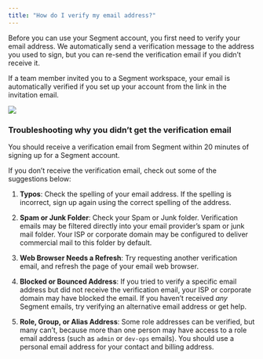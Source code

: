 ```yaml
---
title: "How do I verify my email address?"
---
```


Before you can use your Segment account, you first need to verify your email address. We automatically send a verification message to the address you used to sign, but you can re-send the verification email if you didn’t receive it.

If a team member invited you to a Segment workspace, your email is automatically verified if you set up your account from the link in the invitation email.

![](../../images/verify-email.png)

### Troubleshooting why you didn’t get the verification email

You should receive a verification email from Segment within 20 minutes of signing up for a Segment account.

If you don’t receive the verification email, check out some of the suggestions below:

1. **Typos**: Check the spelling of your email address. If the spelling is incorrect, sign up again using the correct spelling of the address.

2. **Spam or Junk Folder**: Check your Spam or Junk folder. Verification emails may be filtered directly into your email provider’s spam or junk mail folder. Your ISP or corporate domain may be configured to deliver commercial mail to this folder by default.

3. **Web Browser Needs a Refresh**: Try requesting another verification email, and refresh the page of your email web browser.

4. **Blocked or Bounced Address**: If you tried to verify a specific email address but did not receive the verification email, your ISP or corporate domain may have blocked the email. If you haven’t received _any_ Segment emails, try verifying an alternative email address or get help.

5. **Role, Group, or Alias Address**: Some role addresses can be verified, but many can’t, because more than one person may have access to a role email address (such as `admin` or `dev-ops` emails). You should use a personal email address for your contact and billing address.
